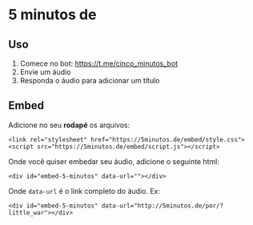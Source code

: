 # 5 minutos de

## Uso

1) Comece no bot: https://t.me/cinco_minutos_bot
2) Envie um áudio
3) Responda o áudio para adicionar um título

## Embed

Adicione no seu **rodapé** os arquivos:

```
<link rel="stylesheet" href="https://5minutos.de/embed/style.css">
<script src="https://5minutos.de/embed/script.js"></script>
```

Onde você quiser embedar seu áudio, adicione o seguinte html:

```
<div id="embed-5-minutos" data-url=""></div>
```

Onde `data-url` é o link completo do áudio. Ex:

```
<div id="embed-5-minutos" data-url="http://5minutos.de/por/?little_war"></div>
```